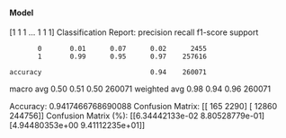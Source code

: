 #### Model
[1 1 1 ... 1 1 1]
Classification Report:
              precision    recall  f1-score   support

           0       0.01      0.07      0.02      2455
           1       0.99      0.95      0.97    257616

    accuracy                           0.94    260071
   macro avg       0.50      0.51      0.50    260071
weighted avg       0.98      0.94      0.96    260071

Accuracy: 0.9417466768690088
Confusion Matrix:
[[   165   2290]
 [ 12860 244756]]
Confusion Matrix (%):
[[6.34442133e-02 8.80528779e-01]
 [4.94480353e+00 9.41112235e+01]]
